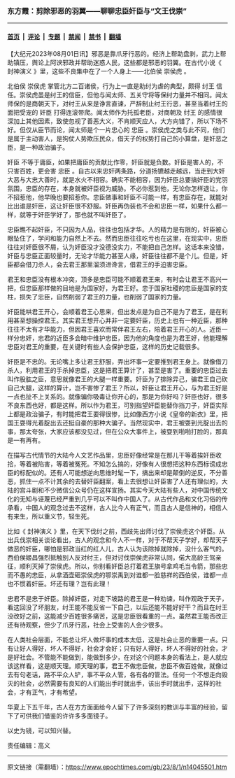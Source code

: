 ### 东方霞：剪除邪恶的羽翼——聊聊忠臣奸臣与“文王伐崇”

---

#### [首页](../../../..?n14045501) &nbsp;|&nbsp; [评论](../../../../../epoch-comment?n14045501) &nbsp;|&nbsp; [专题](../../../../../epoch-special?n14045501) &nbsp;|&nbsp; [禁闻](../../../../../epoch-news?n14045501) &nbsp;|&nbsp; [禁书](../../../../../books?n14045501) &nbsp;|&nbsp; [翻墙](https://github.com/gfw-breaker/nogfw/blob/master/README.md?n14045501)


<div class="post_content" id="artbody" itemprop="articleBody">
 <!-- article content begin -->
 <p>
  【大纪元2023年08月01日讯】邪恶是靠爪牙行恶的。经济上帮助盘剥，武力上帮助镇压，舆论上阿谀邪政并帮助迷惑人民，这些都是邪恶的羽翼。在古代小说《
  <ok href="https://www.epochtimes.com/gb/tag/%E5%B0%81%E7%A5%9E%E6%BC%94%E4%B9%89.html">
   封神演义
  </ok>
  》里，这些不良集中在了一个人身上——北伯侯
  <ok href="https://www.epochtimes.com/gb/tag/%E5%B4%87%E4%BE%AF%E8%99%8E.html">
   崇侯虎
  </ok>
  。
 </p>
 <p>
  北伯侯
  <ok href="https://www.epochtimes.com/gb/tag/%E5%B4%87%E4%BE%AF%E8%99%8E.html">
   崇侯虎
  </ok>
  掌管北方二百诸侯，行为上一直是助纣为虐的典型，颇得
  <ok href="https://www.epochtimes.com/gb/tag/%E7%BA%A3%E7%8E%8B.html">
   纣王
  </ok>
  信任。崇侯虎虽是纣王的信臣，但他与闻太师、五关守将等保纣力量并不相同。闻太师保的是商朝天下，对纣王从来是诤言直谏，严辞制止纣王行恶，甚至当着纣王的面把受宠的
  <ok href="https://www.epochtimes.com/gb/tag/%E5%A5%B8%E8%87%A3.html">
   奸臣
  </ok>
  打得连滚带爬。闻太师作为托孤老臣，对商朝及
  <ok href="https://www.epochtimes.com/gb/tag/%E7%BA%A3%E7%8E%8B.html">
   纣王
  </ok>
  的感情很深加上其他因素，致使忽视了善恶大义，不肯顺天应人，大方向错了，所以下场不好。但仅从臣节而论，闻太师是个一片忠心的
  <ok href="https://www.epochtimes.com/gb/tag/%E5%BF%A0%E8%87%A3.html">
   忠臣
  </ok>
  。崇侯虎之类与此不同，他们是属于主动害人，是狗仗人势欺压民众，借天子的权势打自己的小算盘，是奸恶之臣，是一种政治骗子。
 </p>
 <p>
  <ok href="https://www.epochtimes.com/gb/tag/%E5%A5%B8%E8%87%A3.html">
   奸臣
  </ok>
  不等于庸臣，如果把庸臣的贡献比作零，奸臣就是负数。奸臣是害人的，不只害百姓，更会害
  <ok href="https://www.epochtimes.com/gb/tag/%E5%BF%A0%E8%87%A3.html">
   忠臣
  </ok>
  。自古以来忠奸两条路，分道扬镳越走越远，当走到大奸大恶与大忠大善时，就是水火不相容。确实不能相容，因为奸臣总要搞奸臣的党羽氛围，忠臣的存在，本身就被奸臣视为威胁。不必你惹到他，无论你怎样退让，你不招惹他，他早晚也要招惹你。忠臣做事和奸臣不可能一样，有忠臣存在，就能对比出谁是奸臣，这让奸臣很不舒服。奸臣再伪装也不会和忠臣一样，如果什么都一样，就等于奸臣学好了，那也就不叫奸臣了。
 </p>
 <p>
  忠臣瞧不起奸臣，不只因为人品，往往也包括才华。人的精力是有限的，奸臣被心眼坠住了，学问和能力自然上不去。然而忠臣往往吃亏也在这里，在现实中，忠臣往往对奸臣很不屑，认为奸臣没才没德没实力，不能把自己怎样。这话本来没错，奸臣与忠臣正面较量时，无论才华能力甚至人缘，奸臣往往都不是个儿。但是，奸臣都会借刀杀人，会去君王那里溜须进谗言，借君王的手迫害忠臣。
 </p>
 <p>
  君王和忠臣没有根本冲突，顶多是忠臣可能不顺着君王来，有时会让君王不高兴一把，但忠臣那样做的目地是为国家好，为君王好。忠于国家社稷的忠臣是国家的支柱，损失了忠臣，自然削弱了君王的力量，也削弱了国家的力量。
 </p>
 <p>
  奸臣能哄君王开心，会顺着君王心思来，但出发点是为自己不是为了君王，是在利用甚至想操控君王。其实君王想开心并非一定要奸臣，历史上也有一种近臣，那种往往不太有才华能力，但因君王喜欢而常伴君王左右，陪着君王开心的人。近臣一样分忠奸，忠君的近臣多会暗中维护忠臣，因为他的角度也是为君王好，他能理解忠臣对君王的重要，在关键时有些人会保护忠臣，这样的历史记载很多。
 </p>
 <p>
  奸臣是不忠的。无论嘴上多让君王舒服，弄出坏事一定要推到君王身上。就像借刀杀人，利用君王的手杀掉忠臣，这是把君王算计了，甚至是害了。重要的忠臣过去叫作股肱之臣，意思就像君王的大腿一样重要。奸臣为了排除异己，骗君王自己砍自己大腿，这样的算计，岂不害惨了君王？所以，奸臣让君王开心，与为君王好是一点也扯不上关系的。就像骗你吸毒让你开心的，那是为你好吗？奸臣也好，很多不良东西也好，都是这样。所以作为君王，可别指望奸臣能替你挡刀子，奸臣实际上都是政治骗子，有时能把君王耍得很惨，比如像西方小说《皇帝的新衣》里，把国王耍得光着腚出去还挺自豪的那种大骗子。当然现实中，君王被耍到光腚出去的事，那太夸张，大家应该都没见过，但在公众大事件上，被耍到啪啪打脸的，那真是一有再有。
 </p>
 <p>
  在描写古代情节的大陆今人文艺作品里，忠臣好像经常是在那儿干等着挨奸臣收拾，等着被陷害，等着被冤死。不知怎么搞的，好像有人很想把这种东西标谤成忠臣的标配似的。还有人可能想逆向思维时髦一下，搞出来却是颠倒的逆反，不分善恶，抓住一点不计其余的去替奸臣翻案，看上去很想让奸臣害了人还有理似的，大陆的宫斗剧和不少微信公众号仍在这样宣扬。其实今天大陆有些人，对中国传统文化的无知与诬蔑已经严重到几乎可以不叫作中国人了。从古代作品和文化习俗的传承看，中国人的观念过去不这样，古人比今人有正气，而且古人是信神的，相信人有来生，所以重义节，轻生死。
 </p>
 <p>
  比如《
  <ok href="https://www.epochtimes.com/gb/tag/%E5%B0%81%E7%A5%9E%E6%BC%94%E4%B9%89.html">
   封神演义
  </ok>
  》里，在天下伐纣之前，西歧先出师讨伐了崇侯虎这个奸臣。从出兵伐崇相关谈论看出，古人的观念和今人不一样，对于不帮天子学好，却帮天子做恶的奸臣，哪怕是邪政当红的红人儿，古人认为该除掉就除掉，没什么客气的。西伯侯姬昌强烈抵触别人反对纣王，但对讨伐崇侯虎非常认同，偌大高龄王驾亲征，顺利灭掉了崇侯虎。所以，你别看奸臣总打着君王旗号拿鸡毛当令箭，那些忠而不愚的忠臣，从拿酒壶砸崇侯虎的鄂崇禹到对谁都一脸慈祥的西伯侯，谁都一点也不惯着奸臣。坏还有理？岂有此理！
 </p>
 <p>
  忠君不是忠于奸臣。除掉奸臣，对走下坡路的君王是一种劝谏，叫作观政于天子，看这回没了坏朋友，纣王能不能反省一下自己，以后还能不能好好干？而且在纣王没改好之前，这能减少百姓很多痛苦，这是忠臣很看重的一点。虽然君王能否改正还有待观察，但少了爪牙行恶，社会上受害的人会少很多。
 </p>
 <p>
  在人类社会层面，不能总让坏人做坏事的成本太低，这是社会止恶的重要一点。只有让好人得好，坏人不得好，社会才会好；只有好人得好，坏人不得好的社会，才是好社会。不管能不能做到，能做到多少，在对这个问题本身的看法上，是人就应该这样看，这是顺天理。顺天理的事，君王不做忠臣做，忠臣不做百姓做，就像过去有句老话，路不平众人铲，事不平众人管，各有各的管法。任何一个不想走向毁灭的社会，必然需要有良知的人们能出手时就出手，该出手时就出手，这样的社会，才有正气，才有希望。
 </p>
 <p>
  华夏上下五千年，古人在方方面面给今人留下了许多深刻的教训与丰富的经验，留下了可供我们借鉴的许许多多面镜子。
 </p>
 <p>
  以史为镜，可以知兴替。
 </p>
 <p>
  责任编辑：高义
 </p>
 <!-- article content end -->
 <div id="below_article_ad">
 </div>
</div>


---

原文链接（需翻墙）：https://www.epochtimes.com/gb/23/8/1/n14045501.htm